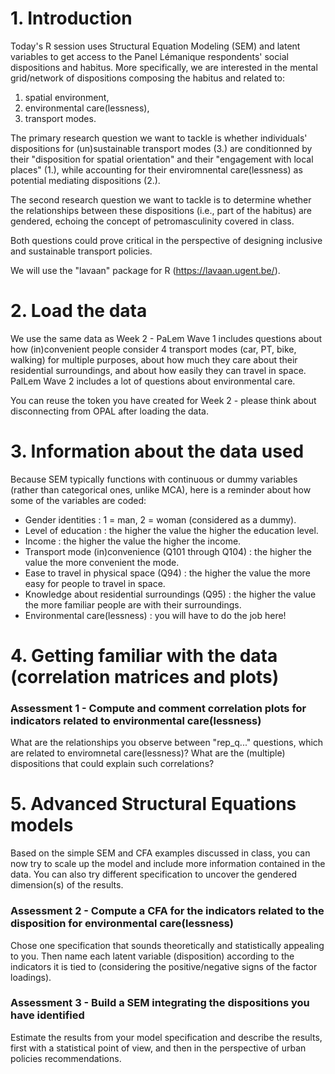 # 1. Introduction
Today's R session uses Structural Equation Modeling (SEM) and latent variables to get access to the Panel Lémanique respondents' social dispositions and habitus. More specifically, we are interested in the mental grid/network of dispositions composing the habitus and related to: 
1) spatial environment,
2) environmental care(lessness),
3) transport modes.

The primary research question we want to tackle is whether individuals' dispositions for (un)sustainable transport modes (3.) are conditionned by their "disposition for spatial orientation" and their "engagement with local places" (1.), while accounting for their enviromnental care(lessness) as potential mediating dispositions (2.). 

The second research question we want to tackle is to determine whether the relationships between these dispositions (i.e., part of the habitus) are gendered, echoing the concept of petromasculinity covered in class. 

Both questions could prove critical in the perspective of designing inclusive and sustainable transport policies. 

We will use the "lavaan" package for R (https://lavaan.ugent.be/).

# 2. Load the data
We use the same data as Week 2 - PaLem Wave 1 includes questions about how (in)convenient people consider 4 transport modes (car, PT, bike, walking) for multiple purposes, about how much they care about their residential surroundings, and about how easily they can travel in space. PalLem Wave 2 includes a lot of questions about environmental care.

You can reuse the token you have created for Week 2 - please think about disconnecting from OPAL after loading the data.

# 3. Information about the data used
Because SEM typically functions with continuous or dummy variables (rather than categorical ones, unlike MCA), here is a reminder about how some of the variables are coded:
* Gender identities : 1 = man, 2 = woman (considered as a dummy).
* Level of education : the higher the value the higher the education level.
* Income : the higher the value the higher the income.
* Transport mode (in)convenience (Q101 through Q104) : the higher the value the more convenient the mode.
* Ease to travel in physical space (Q94) : the higher the value the more easy for people to travel in space.
* Knowledge about residential surroundings (Q95) : the higher the value the more familiar people are with their surroundings.
* Environmental care(lessness) : you will have to do the job here!

# 4. Getting familiar with the data (correlation matrices and plots)
### Assessment 1 - Compute and comment correlation plots for indicators related to environmental care(lessness)
What are the relationships you observe between "rep_q..." questions, which are related to enviromnetal care(lessness)?
What are the (multiple) dispositions that could explain such correlations?

# 5. Advanced Structural Equations models
Based on the simple SEM and CFA examples discussed in class, you can now try to scale up the model and include more information contained in the data. You can also try different specification to uncover the gendered dimension(s) of the results.
### Assessment 2 - Compute a CFA for the indicators related to the disposition for environmental care(lessness)
Chose one specification that sounds theoretically and statistically appealing to you. Then name each latent variable (disposition) according to the indicators it is tied to (considering the positive/negative signs of the factor loadings).
### Assessment 3 - Build a SEM integrating the dispositions you have identified
Estimate the results from your model specification and describe the results, first with a statistical point of view, and then in the perspective of urban policies recommendations.
